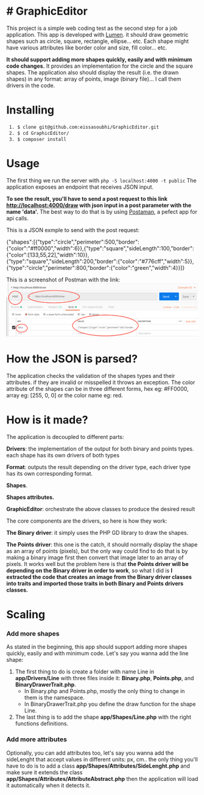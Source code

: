 
# # GraphicEditor

This project is a simple web coding test as the second step for a job application.
This app is developed with [Lumen](https://lumen.laravel.com/). it should draw geometric shapes such as
circle, square, rectangle, ellipse... etc. Each shape might have various attributes like border
color and size, fill color... etc.

**It should support adding more shapes quickly, easily and with minimum code
changes.** 
It provides an implementation for the circle and the square shapes.
The application also should display the result (i.e. the drawn shapes) in any format: array of points, image (binary file)... I call them drivers in the code.

# Installing 

     1. $ clone git@github.com:eissasoubhi/GraphicEditor.git
     2. $ cd GraphicEditor/
     3. $ composer install

# Usage

The first thing we run the server with `php -S localhost:4000 -t public`
The application exposes an endpoint that receives JSON input.

**To see the result, you'll have to send a post request to this link [http://localhost:4000/draw](http://localhost:4000/draw) with json input in a post parameter with the name 'data'.**
The best way to do that is by using [Postaman](https://chrome.google.com/webstore/detail/postman/fhbjgbiflinjbdggehcddcbncdddomop?hl=en), a pefect app for api calls. 

This is a JSON exmple to send with the post request:

{"shapes":[{"type":"circle","perimeter":500,"border":{"color":"#ff0000","width":6}},{"type":"square","sideLength":100,"border":{"color":[133,55,22],"width":10}},{"type":"square","sideLength":200,"border":{"color":"#776cff","width":5}},{"type":"circle","perimeter":800,"border":{"color":"green","width":4}}]}

This is a screenshot of Postman with the link:
![ a screenshot of Postman with the link](/postman-screenshot.png)

# How the JSON is parsed?

The application checks the validation of the shapes types and their attributes. if they are invalid or misspelled it throws an exception.
The color attribute of the shapes can be in three different forms, hex eg: #FF0000, array eg: [255, 0, 0] or the color name eg: red.

# How is it made?

The application is decoupled to different parts: 

**Drivers**: the implementation of the output for both binary and points types. each shape has its own drivers of both types

**Format**: outputs the result depending on the driver type, each driver type has its own corresponding format.

**Shapes**.

**Shapes attributes.**

**GraphicEditor**: orchestrate the above classes to produce the desired result

The core components are the drivers, so here is how they work:

**The Binary driver**: it simply uses the PHP GD library to draw the shapes.

**The Points driver**: this one is the catch, it should normally display the shape as an array of points (pixels), but the only way could find to do that is by making a binary image first then convert that image later to an array of pixels. 
It works well but the problem here is that **the Points driver will be depending on the Binary driver in order to work**, so what I did is **I extracted the code that creates an image from the Binary driver classes into traits and imported those traits in both Binary and Points drivers classes.**


# Scaling
### Add more shapes
As stated in the beginning, this app should support adding more shapes quickly, easily and with minimum code.
Let's say you wanna add the line shape:

 1. The first thing to do is create a folder with name Line in
    **app/Drivers/Line** with three files inside it: **Binary.php**, **Points.php**,
    and **BinaryDrawerTrait.php**.
	- In Binary.php and Points.php, mostly the only thing to change in them is the 					namespace.
    - In BinaryDrawerTrait.php you define the draw function for the shape Line.
 2. The last thing is to add the shape **app/Shapes/Line.php** with the
    right functions definitions.

### Add more attributes

Optionally, you can add attributes too, let's say you wanna add the sideLenght that accept values in different units: px, cm.. the only thing you'll have to do is to add a class **app/Shapes/Attributes/SideLenght.php** and make sure it extends the class **app/Shapes/Attributes/AttributeAbstract.php** then
the application will load it automatically when it detects it.


